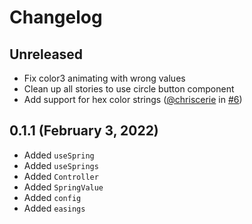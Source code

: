 # Changelog

## Unreleased

* Fix color3 animating with wrong values
* Clean up all stories to use circle button component
* Add support for hex color strings ([@chriscerie](https://github.com/chriscerie) in [#6](https://github.com/chriscerie/roact-spring/pull/6))

## 0.1.1 (February 3, 2022)

* Added `useSpring`
* Added `useSprings`
* Added `Controller`
* Added `SpringValue`
* Added `config`
* Added `easings`